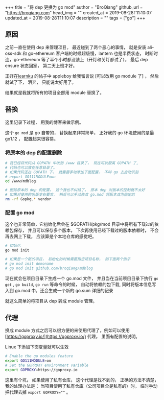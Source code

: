 +++
title = "将 dep 更换为 go mod"
author = "BroQiang"
github_url = "https://broqiang.com"
head_img = ""
created_at = 2019-08-28T11:10:07
updated_at = 2019-08-28T11:10:07
description = ""
tags = ["go"]
+++

## 原因

之前一直在使用 dep 来管理项目， 最近碰到了两个恶心的事情， 就是安装 ali-oss-sdk 和
go-ethereum 客户端的时候超级慢，lantern 也是半费状态， 时断时连，go-ethereum
等了半个小时都没装上（开灯和关灯都试了）， 最后 dep ensure 状态回家， 第二天上班才好。

正好在[learnku](https://learnku.com/) 的帖子中 appleboy 给我留言说
[可以改用 go module 了] ， 然后就试了下， 泪奔， 只能说太好用了。

结果就是我就将所有的项目全部用 module 替换了。

## 替换

这里记录下过程， 用我的博客来做示例。

这个 `go mod` 是 go 自带的， 替换起来非常简单， 正好我的 go 环境使用的是最 go1.12 ，
配置起来很容易。

### 将原本的 dep 的配置删除

```bash
# 我已经将代码从 GOPATH 中改到 /www 目录了， 现在可以脱离 GOPATH 了,
# 代码也可以放在任意目录了。
# 如果代码还在 GOPATH 下， 就需要手动添加下面配置， 不叫 go 去自动识别
# export GO111MODULE=on
cd /www/mdblog

# 删除原本的 dep 的配置， 这个我也不纠结了， 原本 dep 对版本的控制就不太好
# 如果对使用的包版本有要求， 稍后可以手动修改 go.mod 将版本改为指定的
rm -rf Gopkg.* vendor
```

### 配置 go mod

这个也非常简单，它初始化后会在 $GOPATH/pkg/mod 目录中将所有下载过的依赖包保存，
并且可以保存多个版本， 下次再使用已经下载过的版本依赖时， 不会再去网上下载，
应该算是个本地仓库的感觉吧。

```bash
# 初始化
go mod init

# 如果是一个新的项目， 初始化的时候需要指定项目名称， 如下面两个例子
# go mod init demoname
# go mod init github.com/broqiang/mdblog
```

现在就会在项目目录下生成一个 go.mod 文件， 并且当在当前项目目录下执行 `go get` ,
`go build`, `go run` 等命令的时候， 自动将依赖的包下载, 同时将版本信息写入到
go.mod 中，还会生成一个新的 go.sum 详细的记录

就这么简单的将项目从 dep 转成 module 管理。

## 代理

换成 module 方式之后可以很方便的来使用代理了，例如可以使用
[https://goproxy.io/](https://goproxy.io/) 代理， 里面有配置的说明。

Linux 下添加下面变量就可以生效

```bash
# Enable the go modules feature
export GO111MODULE=on
# Set the GOPROXY environment variable
export GOPROXY=https://goproxy.io
```

这里有个坑， 如果使用了私有仓库， 这个代理是找不到的， 正确的方法不清楚， 我的处理办法是：
当项目使用了私有仓库（公司项目全是私有的）时， 临时手动把代理去掉
`export GOPROXY=""` 。
